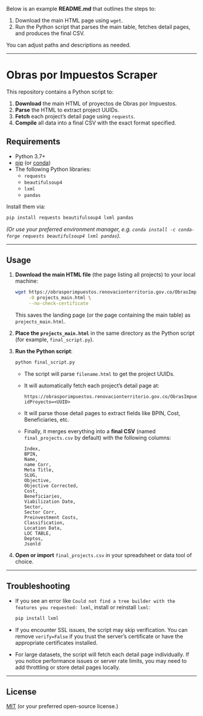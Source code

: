 Below is an example **README.md** that outlines the steps to:

1. Download the main HTML page using `wget`.
2. Run the Python script that parses the main table, fetches detail pages, and produces the final CSV.

You can adjust paths and descriptions as needed.

---

# Obras por Impuestos Scraper

This repository contains a Python script to:

1. **Download** the main HTML of proyectos de Obras por Impuestos.
2. **Parse** the HTML to extract project UUIDs.
3. **Fetch** each project’s detail page using `requests`.
4. **Compile** all data into a final CSV with the exact format specified.

## Requirements

- Python 3.7+  
- [pip](https://pip.pypa.io/en/stable/) (or [conda](https://docs.conda.io/en/latest/))
- The following Python libraries:
  - `requests`
  - `beautifulsoup4`
  - `lxml`
  - `pandas`

Install them via:

```bash
pip install requests beautifulsoup4 lxml pandas
```

*(Or use your preferred environment manager, e.g. `conda install -c conda-forge requests beautifulsoup4 lxml pandas`).*

---

## Usage

1. **Download the main HTML file** (the page listing all projects) to your local machine:

   ```bash
   wget https://obrasporimpuestos.renovacionterritorio.gov.co/ObrasImpuestos \
        -O projects_main.html \
        --no-check-certificate
   ```
   
   This saves the landing page (or the page containing the main table) as `projects_main.html`.

2. **Place the `projects_main.html`** in the same directory as the Python script (for example, `final_script.py`).

3. **Run the Python script**:

   ```bash
   python final_script.py
   ```

   - The script will parse `filename.html` to get the project UUIDs.
   - It will automatically fetch each project’s detail page at:
     ```
     https://obrasporimpuestos.renovacionterritorio.gov.co/ObrasImpuestos/_DetalleProyecto?idProyecto=<UUID>
     ```
   - It will parse those detail pages to extract fields like BPIN, Cost, Beneficiaries, etc.
   - Finally, it merges everything into a **final CSV** (named `final_projects.csv` by default) with the following columns:

     ```
     Index,
     BPIN,
     Name,
     name Corr,
     Meta Title,
     SLUG,
     Objective,
     Objective Corrected,
     Cost,
     Beneficiaries,
     Viabilization Date,
     Sector,
     Sector Corr,
     Preinvestment Costs,
     Classification,
     Location Data,
     LOC TABLE,
     Deptos,
     Jsonld
     ```

4. **Open or import** `final_projects.csv` in your spreadsheet or data tool of choice.

---

## Troubleshooting

- If you see an error like `Could not find a tree builder with the features you requested: lxml`, install or reinstall `lxml`:

  ```bash
  pip install lxml
  ```

- If you encounter SSL issues, the script may skip verification. You can remove `verify=False` if you trust the server’s certificate or have the appropriate certificates installed.

- For large datasets, the script will fetch each detail page individually. If you notice performance issues or server rate limits, you may need to add throttling or store detail pages locally.

---

## License

[MIT](./LICENSE) (or your preferred open-source license.)